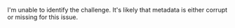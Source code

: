 I'm unable to identify the challenge. It's likely that metadata is either corrupt or missing for this issue.